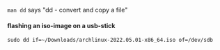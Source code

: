 `man dd` says "dd - convert and copy a file"

#### flashing an iso-image on a usb-stick
```
sudo dd if=~/Downloads/archlinux-2022.05.01-x86_64.iso of=/dev/sdb
```
